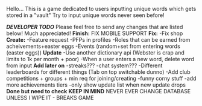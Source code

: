 Hello...
This is a game dedicated to users inputting unique words which gets stored in a "vault"
Try to input unique words never seen before!

***DEVELOPER TODO***
Please feel free to send any changes that are listed below! Much appreciated!
**Finish:**
FIX MOBILE SUPPORT
**Fix:**
-Fix shop 
**Create:**
-Feature request
-PFPs in profiles
-Roles that can be earned from acheivements+easter eggs
-Events (random+set from entering words (easter eggs))
**Update**
-Use another dictionary api (Webster is crap and limits to 1k per month + poor)
-When a user enters a new word, delete word from input 
**Add later on**
-streaks???
-chat system???
-Different leaderboards for different things (Tab on top switchable dunno)
-Add club competitions + groups + min req for joining/creating
-funny corny stuff
-add more achievements tiers 
-only show update list when new update drops
**Done but need to check**
**KEEP IN MIND**
NEVER EVER CHANGE DATABASE UNLESS I WIPE IT - BREAKS GAME